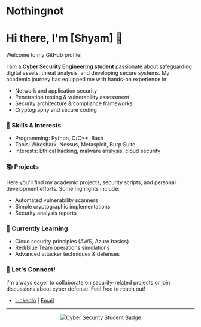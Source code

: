 # Nothingnot
# Hi there, I'm [Shyam] 👋

Welcome to my GitHub profile!

I am a **Cyber Security Engineering student** passionate about safeguarding digital assets, threat analysis, and developing secure systems. My academic journey has equipped me with hands-on experience in:

- Network and application security
- Penetration testing & vulnerability assessment
- Security architecture & compliance frameworks
- Cryptography and secure coding

### 🚀 Skills & Interests
- Programming: Python, C/C++, Bash
- Tools: Wireshark, Nessus, Metasploit, Burp Suite
- Interests: Ethical hacking, malware analysis, cloud security

### 📚 Projects
Here you'll find my academic projects, security scripts, and personal development efforts. Some highlights include:
- Automated vulnerability scanners
- Simple cryptographic implementations
- Security analysis reports

### 🌱 Currently Learning
- Cloud security principles (AWS, Azure basics)
- Red/Blue Team operations simulations
- Advanced attacker techniques & defenses

### 🤝 Let's Connect!
I'm always eager to collaborate on security-related projects or join discussions about cyber defense. Feel free to reach out!

- [LinkedIn](#) | [Email](#)

---

<p align="center"> 
  <img src="https://img.shields.io/badge/Cyber%20Security-Student-green" alt="Cyber Security Student Badge"/>
</p>
